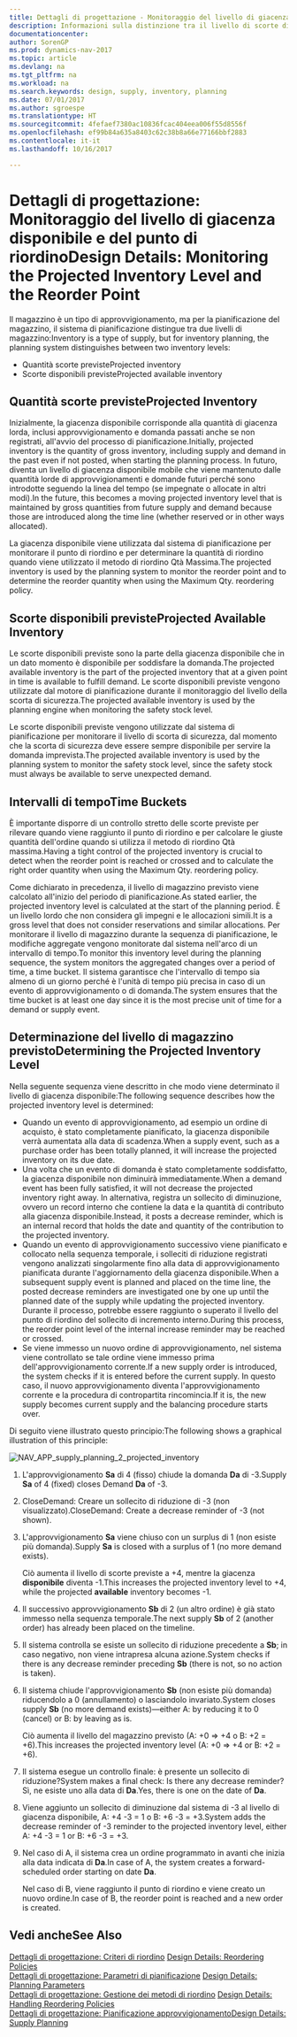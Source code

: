 ```yaml
---
title: Dettagli di progettazione - Monitoraggio del livello di giacenza disponibile e del punto di riordino
description: Informazioni sulla distinzione tra il livello di scorte disponibili previste e il livello di giacenza disponibile per la pianificazione del magazzino.
documentationcenter: 
author: SorenGP
ms.prod: dynamics-nav-2017
ms.topic: article
ms.devlang: na
ms.tgt_pltfrm: na
ms.workload: na
ms.search.keywords: design, supply, inventory, planning
ms.date: 07/01/2017
ms.author: sgroespe
ms.translationtype: HT
ms.sourcegitcommit: 4fefaef7380ac10836fcac404eea006f55d8556f
ms.openlocfilehash: ef99b84a635a8403c62c38b8a66e77166bbf2883
ms.contentlocale: it-it
ms.lasthandoff: 10/16/2017

---
```

# <a name="design-details-monitoring-the-projected-inventory-level-and-the-reorder-point"></a><span data-ttu-id="b87f2-103">Dettagli di progettazione: Monitoraggio del livello di giacenza disponibile e del punto di riordino</span><span class="sxs-lookup"><span data-stu-id="b87f2-103">Design Details: Monitoring the Projected Inventory Level and the Reorder Point</span></span>
<span data-ttu-id="b87f2-104">Il magazzino è un tipo di approvvigionamento, ma per la pianificazione del magazzino, il sistema di pianificazione distingue tra due livelli di magazzino:</span><span class="sxs-lookup"><span data-stu-id="b87f2-104">Inventory is a type of supply, but for inventory planning, the planning system distinguishes between two inventory levels:</span></span>  

* <span data-ttu-id="b87f2-105">Quantità scorte previste</span><span class="sxs-lookup"><span data-stu-id="b87f2-105">Projected inventory</span></span>  
* <span data-ttu-id="b87f2-106">Scorte disponibili previste</span><span class="sxs-lookup"><span data-stu-id="b87f2-106">Projected available inventory</span></span>  

## <a name="projected-inventory"></a><span data-ttu-id="b87f2-107">Quantità scorte previste</span><span class="sxs-lookup"><span data-stu-id="b87f2-107">Projected Inventory</span></span>  
<span data-ttu-id="b87f2-108">Inizialmente, la giacenza disponibile corrisponde alla quantità di giacenza lorda, inclusi approvvigionamento e domanda passati anche se non registrati, all'avvio del processo di pianificazione.</span><span class="sxs-lookup"><span data-stu-id="b87f2-108">Initially, projected inventory is the quantity of gross inventory, including supply and demand in the past even if not posted, when starting the planning process.</span></span> <span data-ttu-id="b87f2-109">In futuro, diventa un livello di giacenza disponibile mobile che viene mantenuto dalle quantità lorde di approvvigionamenti e domande futuri perché sono introdotte seguendo la linea del tempo (se impegnate o allocate in altri modi).</span><span class="sxs-lookup"><span data-stu-id="b87f2-109">In the future, this becomes a moving projected inventory level that is maintained by gross quantities from future supply and demand because those are introduced along the time line (whether reserved or in other ways allocated).</span></span>  

<span data-ttu-id="b87f2-110">La giacenza disponibile viene utilizzata dal sistema di pianificazione per monitorare il punto di riordino e per determinare la quantità di riordino quando viene utilizzato il metodo di riordino Qtà Massima.</span><span class="sxs-lookup"><span data-stu-id="b87f2-110">The projected inventory is used by the planning system to monitor the reorder point and to determine the reorder quantity when using the Maximum Qty. reordering policy.</span></span>  

## <a name="projected-available-inventory"></a><span data-ttu-id="b87f2-111">Scorte disponibili previste</span><span class="sxs-lookup"><span data-stu-id="b87f2-111">Projected Available Inventory</span></span>  
<span data-ttu-id="b87f2-112">Le scorte disponibili previste sono la parte della giacenza disponibile che in un dato momento è disponibile per soddisfare la domanda.</span><span class="sxs-lookup"><span data-stu-id="b87f2-112">The projected available inventory is the part of the projected inventory that at a given point in time is available to fulfill demand.</span></span> <span data-ttu-id="b87f2-113">Le scorte disponibili previste vengono utilizzate dal motore di pianificazione durante il monitoraggio del livello della scorta di sicurezza.</span><span class="sxs-lookup"><span data-stu-id="b87f2-113">The projected available inventory is used by the planning engine when monitoring the safety stock level.</span></span>  

<span data-ttu-id="b87f2-114">Le scorte disponibili previste vengono utilizzate dal sistema di pianificazione per monitorare il livello di scorta di sicurezza, dal momento che la scorta di sicurezza deve essere sempre disponibile per servire la domanda imprevista.</span><span class="sxs-lookup"><span data-stu-id="b87f2-114">The projected available inventory is used by the planning system to monitor the safety stock level, since the safety stock must always be available to serve unexpected demand.</span></span>  

## <a name="time-buckets"></a><span data-ttu-id="b87f2-115">Intervalli di tempo</span><span class="sxs-lookup"><span data-stu-id="b87f2-115">Time Buckets</span></span>  
<span data-ttu-id="b87f2-116">È importante disporre di un controllo stretto delle scorte previste per rilevare quando viene raggiunto il punto di riordino e per calcolare le giuste quantità dell'ordine quando si utilizza il metodo di riordino Qtà massima.</span><span class="sxs-lookup"><span data-stu-id="b87f2-116">Having a tight control of the projected inventory is crucial to detect when the reorder point is reached or crossed and to calculate the right order quantity when using the Maximum Qty. reordering policy.</span></span>  

<span data-ttu-id="b87f2-117">Come dichiarato in precedenza, il livello di magazzino previsto viene calcolato all'inizio del periodo di pianificazione.</span><span class="sxs-lookup"><span data-stu-id="b87f2-117">As stated earlier, the projected inventory level is calculated at the start of the planning period.</span></span> <span data-ttu-id="b87f2-118">È un livello lordo che non considera gli impegni e le allocazioni simili.</span><span class="sxs-lookup"><span data-stu-id="b87f2-118">It is a gross level that does not consider reservations and similar allocations.</span></span> <span data-ttu-id="b87f2-119">Per monitorare il livello di magazzino durante la sequenza di pianificazione, le modifiche aggregate vengono monitorate dal sistema nell'arco di un intervallo di tempo.</span><span class="sxs-lookup"><span data-stu-id="b87f2-119">To monitor this inventory level during the planning sequence, the system monitors the aggregated changes over a period of time, a time bucket.</span></span> <span data-ttu-id="b87f2-120">Il sistema garantisce che l'intervallo di tempo sia almeno di un giorno perché è l'unità di tempo più precisa in caso di un evento di approvvigionamento o di domanda.</span><span class="sxs-lookup"><span data-stu-id="b87f2-120">The system ensures that the time bucket is at least one day since it is the most precise unit of time for a demand or supply event.</span></span>  

## <a name="determining-the-projected-inventory-level"></a><span data-ttu-id="b87f2-121">Determinazione del livello di magazzino previsto</span><span class="sxs-lookup"><span data-stu-id="b87f2-121">Determining the Projected Inventory Level</span></span>  
<span data-ttu-id="b87f2-122">Nella seguente sequenza viene descritto in che modo viene determinato il livello di giacenza disponibile:</span><span class="sxs-lookup"><span data-stu-id="b87f2-122">The following sequence describes how the projected inventory level is determined:</span></span>  

* <span data-ttu-id="b87f2-123">Quando un evento di approvvigionamento, ad esempio un ordine di acquisto, è stato completamente pianificato, la giacenza disponibile verrà aumentata alla data di scadenza.</span><span class="sxs-lookup"><span data-stu-id="b87f2-123">When a supply event, such as a purchase order has been totally planned, it will increase the projected inventory on its due date.</span></span>  
* <span data-ttu-id="b87f2-124">Una volta che un evento di domanda è stato completamente soddisfatto, la giacenza disponibile non diminuirà immediatamente.</span><span class="sxs-lookup"><span data-stu-id="b87f2-124">When a demand event has been fully satisfied, it will not decrease the projected inventory right away.</span></span> <span data-ttu-id="b87f2-125">In alternativa, registra un sollecito di diminuzione, ovvero un record interno che contiene la data e la quantità di contributo alla giacenza disponibile.</span><span class="sxs-lookup"><span data-stu-id="b87f2-125">Instead, it posts a decrease reminder, which is an internal record that holds the date and quantity of the contribution to the projected inventory.</span></span>  
* <span data-ttu-id="b87f2-126">Quando un evento di approvvigionamento successivo viene pianificato e collocato nella sequenza temporale, i solleciti di riduzione registrati vengono analizzati singolarmente fino alla data di approvvigionamento pianificata durante l'aggiornamento della giacenza disponibile.</span><span class="sxs-lookup"><span data-stu-id="b87f2-126">When a subsequent supply event is planned and placed on the time line, the posted decrease reminders are investigated one by one up until the planned date of the supply while updating the projected inventory.</span></span> <span data-ttu-id="b87f2-127">Durante il processo, potrebbe essere raggiunto o superato il livello del punto di riordino del sollecito di incremento interno.</span><span class="sxs-lookup"><span data-stu-id="b87f2-127">During this process, the reorder point level of the internal increase reminder may be reached or crossed.</span></span>  
* <span data-ttu-id="b87f2-128">Se viene immesso un nuovo ordine di approvvigionamento, nel sistema viene controllato se tale ordine viene immesso prima dell'approvvigionamento corrente.</span><span class="sxs-lookup"><span data-stu-id="b87f2-128">If a new supply order is introduced, the system checks if it is entered before the current supply.</span></span> <span data-ttu-id="b87f2-129">In questo caso, il nuovo approvvigionamento diventa l'approvvigionamento corrente e la procedura di contropartita rincomincia.</span><span class="sxs-lookup"><span data-stu-id="b87f2-129">If it is, the new supply becomes current supply and the balancing procedure starts over.</span></span>  

<span data-ttu-id="b87f2-130">Di seguito viene illustrato questo principio:</span><span class="sxs-lookup"><span data-stu-id="b87f2-130">The following shows a graphical illustration of this principle:</span></span>  

![](media/nav_app_supply_planning_2_projected_inventory.png "NAV_APP_supply_planning_2_projected_inventory")  

1. <span data-ttu-id="b87f2-131">L'approvvigionamento **Sa** di 4 (fisso) chiude la domanda **Da** di -3.</span><span class="sxs-lookup"><span data-stu-id="b87f2-131">Supply **Sa** of 4 (fixed) closes Demand **Da** of -3.</span></span>  
2. <span data-ttu-id="b87f2-132">CloseDemand: Creare un sollecito di riduzione di -3 (non visualizzato).</span><span class="sxs-lookup"><span data-stu-id="b87f2-132">CloseDemand: Create a decrease reminder of -3 (not shown).</span></span>  
3. <span data-ttu-id="b87f2-133">L'approvvigionamento **Sa** viene chiuso con un surplus di 1 (non esiste più domanda).</span><span class="sxs-lookup"><span data-stu-id="b87f2-133">Supply **Sa** is closed with a surplus of 1 (no more demand exists).</span></span>  

     <span data-ttu-id="b87f2-134">Ciò aumenta il livello di scorte previste a +4, mentre la giacenza **disponibile** diventa -1.</span><span class="sxs-lookup"><span data-stu-id="b87f2-134">This increases the projected inventory level to +4, while the projected **available** inventory becomes -1.</span></span>  

4. <span data-ttu-id="b87f2-135">Il successivo approvvigionamento **Sb** di 2 (un altro ordine) è già stato immesso nella sequenza temporale.</span><span class="sxs-lookup"><span data-stu-id="b87f2-135">The next supply **Sb** of 2 (another order) has already been placed on the timeline.</span></span>  
5. <span data-ttu-id="b87f2-136">Il sistema controlla se esiste un sollecito di riduzione precedente a **Sb**; in caso negativo, non viene intrapresa alcuna azione.</span><span class="sxs-lookup"><span data-stu-id="b87f2-136">System checks if there is any decrease reminder preceding **Sb** (there is not, so no action is taken).</span></span>  
6. <span data-ttu-id="b87f2-137">Il sistema chiude l'approvvigionamento **Sb** (non esiste più domanda) riducendolo a 0 (annullamento) o lasciandolo invariato.</span><span class="sxs-lookup"><span data-stu-id="b87f2-137">System closes supply **Sb** (no more demand exists)—either A: by reducing it to 0 (cancel) or B: by leaving as is.</span></span>  

     <span data-ttu-id="b87f2-138">Ciò aumenta il livello del magazzino previsto (A: +0 => +4 o B: +2 = +6).</span><span class="sxs-lookup"><span data-stu-id="b87f2-138">This increases the projected inventory level (A: +0 => +4 or B: +2 = +6).</span></span>  

7. <span data-ttu-id="b87f2-139">Il sistema esegue un controllo finale: è presente un sollecito di riduzione?</span><span class="sxs-lookup"><span data-stu-id="b87f2-139">System makes a final check: Is there any decrease reminder?</span></span> <span data-ttu-id="b87f2-140">Sì, ne esiste uno alla data di **Da**.</span><span class="sxs-lookup"><span data-stu-id="b87f2-140">Yes, there is one on the date of **Da**.</span></span>  
8. <span data-ttu-id="b87f2-141">Viene aggiunto un sollecito di diminuzione dal sistema di -3 al livello di giacenza disponibile, A: +4 -3 = 1 o B: +6 -3 = +3.</span><span class="sxs-lookup"><span data-stu-id="b87f2-141">System adds the decrease reminder of -3 reminder to the projected inventory level, either A: +4 -3 = 1 or B: +6 -3 = +3.</span></span>  
9. <span data-ttu-id="b87f2-142">Nel caso di A, il sistema crea un ordine programmato in avanti che inizia alla data indicata di **Da**.</span><span class="sxs-lookup"><span data-stu-id="b87f2-142">In case of A, the system creates a forward-scheduled order starting on date **Da**.</span></span>  

     <span data-ttu-id="b87f2-143">Nel caso di B, viene raggiunto il punto di riordino e viene creato un nuovo ordine.</span><span class="sxs-lookup"><span data-stu-id="b87f2-143">In case of B, the reorder point is reached and a new order is created.</span></span>  

## <a name="see-also"></a><span data-ttu-id="b87f2-144">Vedi anche</span><span class="sxs-lookup"><span data-stu-id="b87f2-144">See Also</span></span>  
<span data-ttu-id="b87f2-145">[Dettagli di progettazione: Criteri di riordino](design-details-reordering-policies.md) </span><span class="sxs-lookup"><span data-stu-id="b87f2-145">[Design Details: Reordering Policies](design-details-reordering-policies.md) </span></span>  
<span data-ttu-id="b87f2-146">[Dettagli di progettazione: Parametri di pianificazione](design-details-planning-parameters.md) </span><span class="sxs-lookup"><span data-stu-id="b87f2-146">[Design Details: Planning Parameters](design-details-planning-parameters.md) </span></span>  
<span data-ttu-id="b87f2-147">[Dettagli di progettazione: Gestione dei metodi di riordino](design-details-handling-reordering-policies.md) </span><span class="sxs-lookup"><span data-stu-id="b87f2-147">[Design Details: Handling Reordering Policies](design-details-handling-reordering-policies.md) </span></span>  
[<span data-ttu-id="b87f2-148">Dettagli di progettazione: Pianificazione approvvigionamento</span><span class="sxs-lookup"><span data-stu-id="b87f2-148">Design Details: Supply Planning</span></span>](design-details-supply-planning.md)

